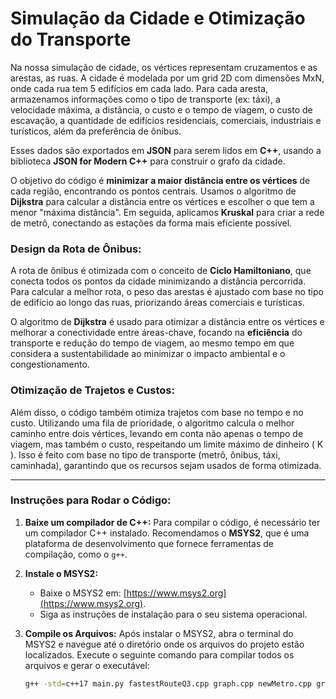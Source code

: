 # Simulação da Cidade e Otimização do Transporte

Na nossa simulação de cidade, os vértices representam cruzamentos e as arestas, as ruas. A cidade é modelada por um grid 2D com dimensões MxN, onde cada rua tem 5 edifícios em cada lado. Para cada aresta, armazenamos informações como o tipo de transporte (ex: táxi), a velocidade máxima, a distância, o custo e o tempo de viagem, o custo de escavação, a quantidade de edifícios residenciais, comerciais, industriais e turísticos, além da preferência de ônibus.

Esses dados são exportados em **JSON** para serem lidos em **C++**, usando a biblioteca **JSON for Modern C++** para construir o grafo da cidade.

O objetivo do código é **minimizar a maior distância entre os vértices** de cada região, encontrando os pontos centrais. Usamos o algoritmo de **Dijkstra** para calcular a distância entre os vértices e escolher o que tem a menor "máxima distância". Em seguida, aplicamos **Kruskal** para criar a rede de metrô, conectando as estações da forma mais eficiente possível.

### **Design da Rota de Ônibus:**
A rota de ônibus é otimizada com o conceito de **Ciclo Hamiltoniano**, que conecta todos os pontos da cidade minimizando a distância percorrida. Para calcular a melhor rota, o peso das arestas é ajustado com base no tipo de edifício ao longo das ruas, priorizando áreas comerciais e turísticas.

O algoritmo de **Dijkstra** é usado para otimizar a distância entre os vértices e melhorar a conectividade entre áreas-chave, focando na **eficiência** do transporte e redução do tempo de viagem, ao mesmo tempo em que considera a sustentabilidade ao minimizar o impacto ambiental e o congestionamento.

### **Otimização de Trajetos e Custos:**
Além disso, o código também otimiza trajetos com base no tempo e no custo. Utilizando uma fila de prioridade, o algoritmo calcula o melhor caminho entre dois vértices, levando em conta não apenas o tempo de viagem, mas também o custo, respeitando um limite máximo de dinheiro \( K \). Isso é feito com base no tipo de transporte (metrô, ônibus, táxi, caminhada), garantindo que os recursos sejam usados de forma otimizada.

---

### **Instruções para Rodar o Código:**

1. **Baixe um compilador de C++:** 
   Para compilar o código, é necessário ter um compilador C++ instalado. Recomendamos o **MSYS2**, que é uma plataforma de desenvolvimento que fornece ferramentas de compilação, como o `g++`.

2. **Instale o MSYS2:**
   - Baixe o MSYS2 em: [https://www.msys2.org](https://www.msys2.org).
   - Siga as instruções de instalação para o seu sistema operacional.

3. **Compile os Arquivos:**
   Após instalar o MSYS2, abra o terminal do MSYS2 e navegue até o diretório onde os arquivos do projeto estão localizados. Execute o seguinte comando para compilar todos os arquivos e gerar o executável:

   ```bash
   g++ -std=c++17 main.py fastestRouteQ3.cpp graph.cpp newMetro.cpp graph.cpp bus.cpp bus3.cpp -o PathSeekerAlgorithm

